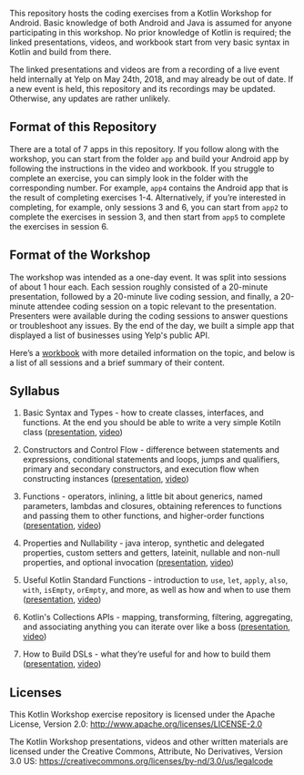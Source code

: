 This repository hosts the coding exercises from a Kotlin Workshop for Android. Basic knowledge of
both Android and Java is assumed for anyone participating in this workshop. No prior knowledge of
Kotlin is required; the linked presentations, videos, and workbook start from very basic syntax
in Kotlin and build from there.

The linked presentations and videos are from a recording of a live event held internally at Yelp on
May 24th, 2018, and may already be out of date. If a new event is held, this repository and its
recordings may be updated. Otherwise, any updates are rather unlikely.

## Format of this Repository

There are a total of 7 apps in this repository. If you follow along with the workshop, you can start
from the folder `app` and build your Android app by following the instructions in the video and
workbook. If you struggle to complete an exercise, you can simply look in the folder with the
corresponding number. For example, `app4` contains the Android app that is the result of completing
exercises 1-4. Alternatively, if you’re interested in completing, for example, only sessions 3 and
6, you can start from `app2` to complete the exercises in session 3, and then start from `app5` to
complete the exercises in session 6.

## Format of the Workshop

The workshop was intended as a one-day event. It was split into sessions of about 1 hour each. Each
session roughly consisted of a 20-minute presentation, followed by a 20-minute live coding session,
and finally, a 20-minute attendee coding session on a topic relevant to the presentation.
Presenters were available during the coding sessions to answer questions or troubleshoot any issues.
By the end of the day, we built a simple app that displayed a list of businesses using Yelp's public
API.

Here’s a [workbook][workbook] with more detailed information on the topic, and below is a list of
all sessions and a brief summary of their content.

## Syllabus

1. Basic Syntax and Types - how to create classes, interfaces, and functions. At the end you should
be able to write a very simple Kotiln class ([presentation][prezi1], [video][video1])

2. Constructors and Control Flow - difference between statements and expressions, conditional
statements and loops, jumps and qualifiers, primary and secondary constructors, and execution flow
when constructing instances ([presentation][prezi2], [video][video2])

3. Functions - operators, inlining, a little bit about generics, named parameters, lambdas and
closures, obtaining references to functions and passing them to other functions, and higher-order
functions ([presentation][prezi3], [video][video3])

4. Properties and Nullability - java interop, synthetic and delegated properties, custom setters and
getters, lateinit, ​nullable and non-null properties, and optional invocation
([presentation][prezi4], [video][video4])

5. Useful Kotlin Standard Functions - introduction to `use`, `let`, `apply`, `also`, `with`,
`isEmpty`, `orEmpty`, and more, as well as how and when to use them ([presentation][prezi5],
[video][video5])

6. Kotlin's Collections APIs - mapping, transforming, filtering, aggregating, and associating
anything you can iterate over like a boss ([presentation][prezi6], [video][video6])

7. How to Build DSLs - what they’re useful for and how to build them ([presentation][prezi7],
[video][video7])

## Licenses

This Kotlin Workshop exercise repository is licensed under the Apache License, Version 2.0:
http://www.apache.org/licenses/LICENSE-2.0

The Kotlin Workshop presentations, videos and other written materials are licensed under the
Creative Commons, Attribute, No Derivatives, Version 3.0 US:
https://creativecommons.org/licenses/by-nd/3.0/us/legalcode

[workbook]: https://goo.gl/qUG3es  "Kotlin for Android - Workbook"
[prezi1]: https://www.slideshare.net/GeshMarkov/kotlin-for-android-basics-part-1-of-7-120029125 "Kotlin for Android - Part 1 - Basics (Presentation)"
[video1]: https://www.youtube.com/embed/5Zb_jfSVSU4?rel=0 "Kotlin for Android - Part 1 - Basics (Video)"
[prezi2]: https://www.slideshare.net/GeshMarkov/kotlin-for-android-constructors-and-control-flow-part-2-of-7 "Kotlin for Android - Part 2 - Constructors and Control Flow (Presentation)"
[video2]: https://www.youtube.com/embed/ooVFB-F0wys?rel=0 "Kotlin for Android - Part 2 - Constructors and Control Flow (Video)"
[prezi3]: https://www.slideshare.net/GeshMarkov/kotlin-for-android-functions-part-3-of-7 "Kotlin for Android - Part 3 - Functions (Presentation)"
[video3]: https://www.youtube.com/embed/i233TBeASBg?rel=0 "Kotlin for Android - Part 3 - Functions (Video)"
[prezi4]: https://www.slideshare.net/GeshMarkov/kotlin-for-android-properties-part-4-of-7 "Kotlin for Android - Part 4 - Properties (Presentation)"
[video4]: https://www.youtube.com/embed/zuNWuiEjstg?rel=0 "Kotlin for Android - Part 4 - Properties (Video)"
[prezi5]: https://www.slideshare.net/GeshMarkov/kotlin-for-android-useful-kotlin-standard-functions-part-5-of-7 "Kotlin for Android - Part 5 - std-lib (Presentation)"
[video5]: https://www.youtube.com/embed/AfuCSD926ls?rel=0 "Kotlin for Android - Part 5 - std-lib (Video)"
[prezi6]: https://www.slideshare.net/GeshMarkov/kotlin-for-android-collections-apis-part-6-of-7 "Kotlin for Android - Part 6 - Collections (Presentation)"
[video6]: https://www.youtube.com/embed/y0L29iKLdL4?rel=0 "Kotlin for Android - Part 6 - Collections (Video)"
[prezi7]: https://www.slideshare.net/GeshMarkov/kotlin-for-android-how-to-build-dsls-part-7-of-7 "Kotlin for Android - Part 7 - DSLs (Presentation)"
[video7]: https://www.youtube.com/embed/ILnvVX1bxgs?rel=0 "Kotlin for Android - Part 7 - DSLs (Video)"
